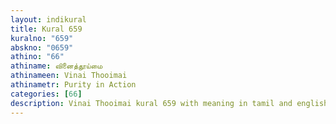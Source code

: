 ```yaml
---
layout: indikural
title: Kural 659
kuralno: "659"
abskno: "0659"
athino: "66"
athiname: வினைத்தூய்மை
athinameen: Vinai Thooimai
athinametr: Purity in Action
categories: [66]
description: Vinai Thooimai kural 659 with meaning in tamil and english 
---
```


